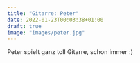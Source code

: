 ```yaml
---
title: "Gitarre: Peter"
date: 2022-01-23T00:03:38+01:00
draft: true
image: "images/peter.jpg"
---
```


Peter spielt ganz toll Gitarre, schon immer :)
